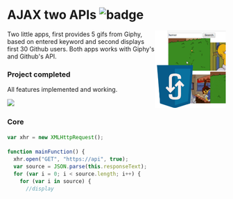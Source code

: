 # AJAX two APIs ![badge]

<img src="xgithub/ajax-first-steps.png" align="right"
     title="" width="163" height="178">

Two little apps, first provides 5 gifs from Giphy, based on entered keyword and second displays first 30 Github users.
Both apps works with Giphy's and Github's API.

[badge]: https://img.shields.io/badge/status-stable-green.svg

### Project completed

All features implemented and working.

![](xgithub/ajax-first-steps.gif)


### Core
```js
var xhr = new XMLHttpRequest();

function mainFunction() {
  xhr.open("GET", "https://api", true);
  var source = JSON.parse(this.responseText);
  for (var i = 0; i < source.length; i++) {
    for (var i in source) {
      //display
```
